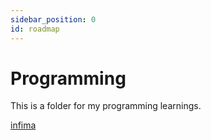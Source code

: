 ```yaml
---
sidebar_position: 0
id: roadmap
---
```


# Programming

This is a folder for my programming learnings.

[infima](./infima)

